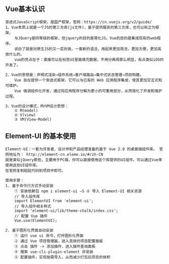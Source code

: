 
## Vue基本认识
    渐进式JavaScript框架，是国产框架，官网：https://cn.vuejs.org/v2/guide/
    1、Vue本质上就是一个JS的第三方库(js文件)，基于提供服务的第三方库，也可以称之为框架。
        与JQuery是同等级的框架，但jquery的目的是简化JS，Vue的目的是集成现有的web程序。
        说白了就是对原生JS的又一层封装，一套新的语法，用起来更加简洁，更加方便，更加高效什么的。
        vue的亮点在于：直接可以在标签UI里面填充数据，不用分离得那么明显，有点类似iOS的开发了。

    2、Vue的思想是：声明式渲染→组件系统→客户端路由→集中式状态管理→项目构建。
        Vue 旨在提供一个渐进式框架，它可以与已有的 Web 应用程序集成，使其更加交互式和可维护。
        Vue 强调组件化开发，通过将应用程序分解为更小的可重用部分，从而简化了开发和维护过程。

    3、Vue的设计模式，MVVM设计思想：
        ① M(model)
        ② V(view)
        ③ VM(View-Model)

##  Element-UI 的基本使用
    Element-UI：一套为开发者、设计师和产品经理准备的基于 Vue 2.0 的桌面端组件库。 官网地址为： http://element-cn.eleme.io/#/zh-CN
    就是类似jQuery那些，主要用于PC端，你可以直接使用这个库提供的UI组件。可以通过Vue来使用这些UI组件库。
    在官网复制粘贴代码到项目中即可。

    使用步骤：
    1. 基于命令行方式手动安装
        ① 安装依赖包 npm i element-ui –S ② 导入 Element-UI 相关资源
        // 导入组件库
        import ElementUI from 'element-ui';
        // 导入组件相关样式
        import 'element-ui/lib/theme-chalk/index.css';
        // 配置 Vue 插件
        Vue.use(ElementUI);
    
    2. 基于图形化界面自动安装
        ① 运行 vue ui 命令，打开图形化界面
        ② 通过 Vue 项目管理器，进入具体的项目配置面板
        ③ 点击 插件 -> 添加插件，进入插件查询面板
        ④ 搜索 vue-cli-plugin-element 并安装
        ⑤ 配置插件，实现按需导入，从而减少打包后项目的体积